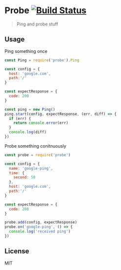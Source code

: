 # Probe [![Build Status](https://travis-ci.org/eljefedelrodeodeljefe/probe.svg?branch=master)](https://travis-ci.org/eljefedelrodeodeljefe/probe)

> Ping and probe stuff

## Usage

Ping something once
```js
const Ping = require('probe').Ping

const config = {
  host: 'google.com',
  path:'/'
}

const expectResponse = {
  code: 200
}

const ping = new Ping()
ping.start(config, expectResponse, (err, diff) => {
  if (err) {
    return console.error(err)
  }
  console.log(diff)
})
```

Probe something conitnuously
```js
const probe = require('probe')

const config = {
  name: 'google-ping',
  time: {
    second: 50
  },
  host: 'google.com',
  path:'/'
}

const expectResponse = {
  code: 200
}

probe.add(config, expectResponse)
probe.on('google-ping', () => {
  console.log('received ping')
})
```


## License

MIT
